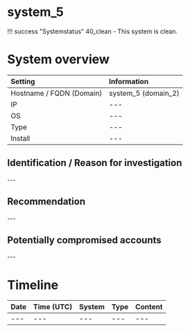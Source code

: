 # system_5

!!! success "Systemstatus"
    40_clean - This system is clean.
# System overview

| Setting  | Information |
|:---------|:------------|
| Hostname / FQDN (Domain) | system_5 (domain_2) |
| IP | \--- |
| OS | \--- |
| Type | \--- |
| Install | \--- |

## Identification / Reason for investigation

\---

## Recommendation

\---

## Potentially compromised accounts

\---

# Timeline

| Date     | Time (UTC)  | System      | Type        | Content     |
|:---------|:------------|:------------|:------------|:------------|
| \---      | \---         | \---         | \---         | \---         |

